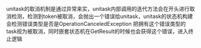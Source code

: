 unitask的取消机制是通过异常来实，unitask内部调用的迭代方法会在开头进行取消检测，检测到token被取消，会抛出一个错误给unitask，unitask的状态机构建会检测错误类型是否是OperationCanceledException 把拥有这个错误类型的task视为被取消，同时嵌套状态机在GetResult的时候也会获得这个错误，进入终止逻辑

